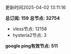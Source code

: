 更新时间2025-04-02 13:11:16

**总订阅: 159**
**总节点: 32754**
- vless节点: 12158
- hysteria2节点: 3

**google ping有效节点: 511**
